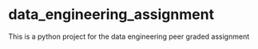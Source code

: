 # data_engineering_assignment
 This is a python project for the data engineering peer graded assignment
